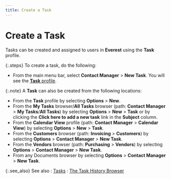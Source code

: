 ```yaml
---
title: Create a Task
---
```


# Create a Task


Tasks can be created and assigned to users in **Everest**  using the **Task** profile.


{:.steps}
To create a task, do the following:

- From the main  menu bar, select **Contact Manager**  > **New Task**. You will see the  [**Task**  profile]({{site.cm_baseurl}}/tasks/create-a-task/the-task-profile/the_task_profile_steps.html).



{:.note}
A **Task**  can also be created from the following locations:

- From the **Task** profile by selecting **Options**  > **New**.
- From the **My Tasks** browser/**All 
 Tasks** browser (path: **Contact Manager**  > **My Tasks**/**All 
 Tasks**) by selecting **Options**  > **New** > **Task**  or by clicking the **Click here to add 
 a new task** link in the **Subject**  column.
- From the **Calendar View** profile (path: **Contact Manager** > **Calendar 
 View**) by selecting **Options**  > **New** > **Task**.
- From the **Customers** browser (path: **Invoicing**  > **Customers**) by selecting **Options** > **Contact 
 Manager** > **New Task**.
- From the **Vendors** browser (path: **Purchasing**  > **Vendors**) by selecting **Options** > **Contact 
 Manager** > **New Task**.
- From any Documents  browser by selecting **Options** >  **Contact Manager** > **New 
 Task**.


{:.see_also}
See also
: [Tasks]({{site.cm_baseurl}}/tasks/tasks.html)
: [The Task History  Browser]({{site.cm_baseurl}}/misc/task_history_browser.html)

